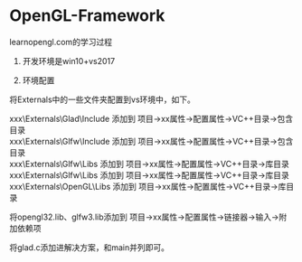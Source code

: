 # OpenGL-Framework
learnopengl.com的学习过程

1. 开发环境是win10+vs2017

2. 环境配置

将Externals中的一些文件夹配置到vs环境中，如下。

xxx\Externals\Glad\Include 添加到 项目->xx属性->配置属性->VC++目录->包含目录  
xxx\Externals\Glfw\Include 添加到 项目->xx属性->配置属性->VC++目录->包含目录  
xxx\Externals\Glfw\Libs 添加到 项目->xx属性->配置属性->VC++目录->库目录  
xxx\Externals\Glfw\Libs 添加到 项目->xx属性->配置属性->VC++目录->库目录  
xxx\Externals\OpenGL\Libs 添加到 项目->xx属性->配置属性->VC++目录->库目录  

将opengl32.lib、glfw3.lib添加到 项目->xx属性->配置属性->链接器->输入->附加依赖项  

将glad.c添加进解决方案，和main并列即可。
